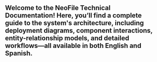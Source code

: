 ## Welcome to the NeoFile Technical Documentation! Here, you’ll find a complete guide to the system's architecture, including deployment diagrams, component interactions, entity-relationship models, and detailed workflows—all available in both English and Spanish.

